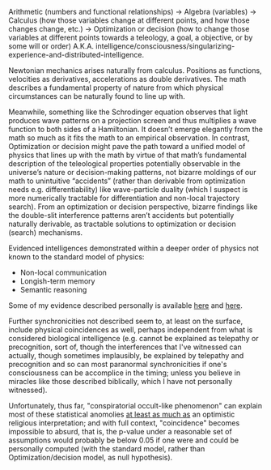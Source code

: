 Arithmetic (numbers and functional relationships) $\rightarrow$ Algebra (variables) $\rightarrow$ Calculus (how those variables change at different points, and how those changes change, etc.) $\rightarrow$ Optimization or decision (how to change those variables at different points towards a teleology, a goal, a objective, or by some will or order) A.K.A. intelligence/consciousness/singularizing-experience-and-distributed-intelligence. 

Newtonian mechanics arises naturally from calculus. Positions as functions, velocities as derivatives, accelerations as double derivatives. The math describes a fundamental property of nature from which physical circumstances can be naturally found to line up with. 

Meanwhile, something like the Schrodinger equation observes that light produces wave patterns on a projection screen and thus multiplies a wave function to both sides of a Hamiltonian. It doesn’t emerge elegantly from the math so much as it fits the math to an empirical observation. In contrast, Optimization or decision might pave the path toward a unified model of physics that lines up with the math by virtue of that math’s fundamental description of the teleological properties potentially observable in the universe’s nature or decision-making patterns, not bizarre moldings of our math to unintuitive “accidents” (rather than derivable from optimization needs e.g. differentiability) like wave-particle duality (which I suspect is more numerically tractable for differentiation and non-local trajectory search). From an optimization or decision perspective, bizarre findings like the double-slit interference patterns aren’t accidents but potentially naturally derivable, as tractable solutions to optimization or decision (search) mechanisms. 

Evidenced intelligences demonstrated within a deeper order of physics not known to the standard model of physics:
- Non-local communication
- Longish-term memory
- Semantic reasoning 

Some of my evidence described personally is available [here](https://github.com/animal-tree/Writing-stuff/blob/main/God/3.md) and [here](https://github.com/animal-tree/Writing-stuff/blob/main/Does-anyone-else-think-this-is-proof-of-God%3F.md). 

Further synchronicities not described seem to, at least on the surface, include physical coincidences as well, perhaps independent from what is considered biological intelligence (e.g. cannot be explained as telepathy or precognition, sort of, though the interferences that I've witnessed can actually, though sometimes implausibly, be explained by telepathy and precognition and so can most paranormal synchronicities if one's consciousness can be accomplice in the timing; unless you believe in miracles like those described biblically, which I have not personally witnessed).

Unfortunately, thus far, "conspiratorial occult-like phenomenon" can explain most of these statistical anomolies [at least as much as](https://github.com/animal-tree/Writing-stuff/blob/main/God/3.md) an optimistic religious interpretation; and with full context, "coincidence" becomes impossible to absurd, that is, the p-value under a reasonable set of assumptions would probably be below 0.05 if one were and could be personally computed (with the standard model, rather than Optimization/decision model, as null hypothesis).
